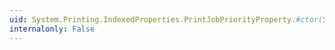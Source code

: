```yaml
---
uid: System.Printing.IndexedProperties.PrintJobPriorityProperty.#ctor(System.String)
internalonly: False
---
```

